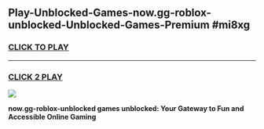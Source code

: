 
## Play-Unblocked-Games-now.gg-roblox-unblocked-Unblocked-Games-Premium #mi8xg
<h3>
<a href="https://premium.freeplayer.one?title=now.gg-roblox-unblocked&ref=12M">CLICK TO PLAY</a></h3>
<hr>

<h3>
<a href="https://premium.freeplayer.one?title=now.gg-roblox-unblocked&ref=12M">CLICK 2 PLAY</a>
  
</h3>

<a href="https://premium.freeplayer.one?title=now.gg-roblox-unblocked&ref=12M"><img src="https://clearcache.store/games.png"></a>


**now.gg-roblox-unblocked games unblocked: Your Gateway to Fun and Accessible Online Gaming**

